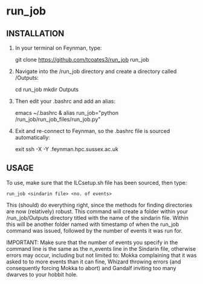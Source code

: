 # run_job

## INSTALLATION

1) In your terminal on Feynman, type:

    git clone https://github.com/tcoates3/run_job run_job

2) Navigate into the /run_job directory and create a directory called /Outputs:

    cd run_job
    mkdir Outputs

3) Then edit your .bashrc and add an alias:

    emacs ~/.bashrc &
    alias run_job="python <full path to run_job directory>/run_job/run_job_files/run_job.py"

4) Exit and re-connect to Feynman, so the .bashrc file is sourced automatically:

    exit
    ssh -X -Y <username>.feynman.hpc.sussex.ac.uk

## USAGE

To use, make sure that the ILCsetup.sh file has been sourced, then type:

    run_job <sindarin file> <no. of events>

This (should) do everything right, since the methods for finding directories are now (relatively) robust. This command will create a folder within your /run_job/Outputs directory titled with the name of the sindarin file. Within this will be another folder named with timestamp of when the run_job command was issued, followed by the number of events it was run for.

IMPORTANT: Make sure that the number of events you specify in the command line is the same as the n_events line in the Sindarin file, otherwise errors may occur, including but not limited to: Mokka complaining that it was asked to to more events than it can fine, Whizard throwing errors (and consequently forcing Mokka to abort) and Gandalf inviting too many dwarves to your hobbit hole.
